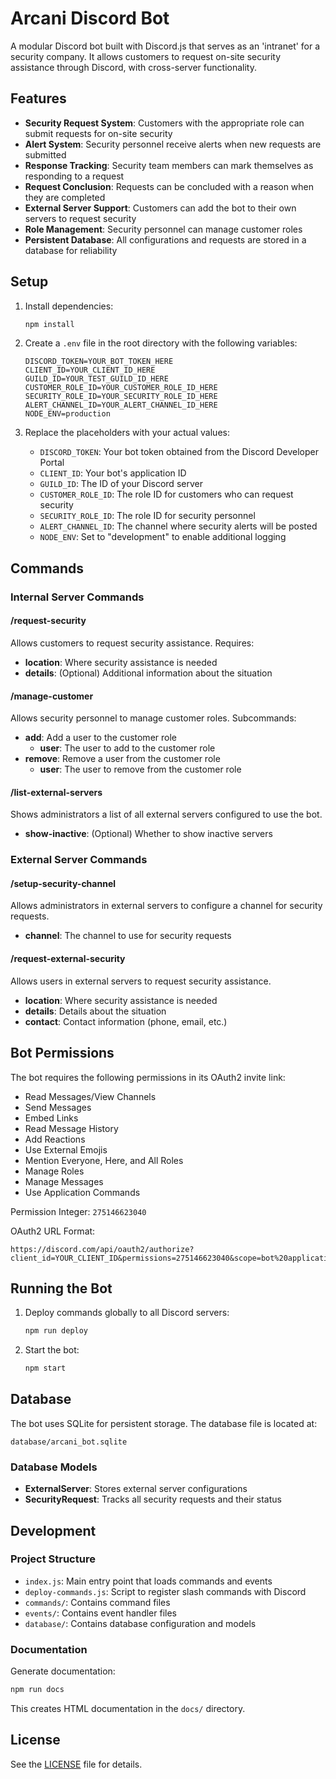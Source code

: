 # Arcani Discord Bot

A modular Discord bot built with Discord.js that serves as an 'intranet' for a security company. It allows customers to request on-site security assistance through Discord, with cross-server functionality.

## Features

- **Security Request System**: Customers with the appropriate role can submit requests for on-site security
- **Alert System**: Security personnel receive alerts when new requests are submitted
- **Response Tracking**: Security team members can mark themselves as responding to a request
- **Request Conclusion**: Requests can be concluded with a reason when they are completed
- **External Server Support**: Customers can add the bot to their own servers to request security
- **Role Management**: Security personnel can manage customer roles
- **Persistent Database**: All configurations and requests are stored in a database for reliability

## Setup

1. Install dependencies:

   ```bash
   npm install
   ```

2. Create a `.env` file in the root directory with the following variables:

   ```
   DISCORD_TOKEN=YOUR_BOT_TOKEN_HERE
   CLIENT_ID=YOUR_CLIENT_ID_HERE
   GUILD_ID=YOUR_TEST_GUILD_ID_HERE
   CUSTOMER_ROLE_ID=YOUR_CUSTOMER_ROLE_ID_HERE
   SECURITY_ROLE_ID=YOUR_SECURITY_ROLE_ID_HERE
   ALERT_CHANNEL_ID=YOUR_ALERT_CHANNEL_ID_HERE
   NODE_ENV=production
   ```

3. Replace the placeholders with your actual values:
   - `DISCORD_TOKEN`: Your bot token obtained from the Discord Developer Portal
   - `CLIENT_ID`: Your bot's application ID
   - `GUILD_ID`: The ID of your Discord server
   - `CUSTOMER_ROLE_ID`: The role ID for customers who can request security
   - `SECURITY_ROLE_ID`: The role ID for security personnel
   - `ALERT_CHANNEL_ID`: The channel where security alerts will be posted
   - `NODE_ENV`: Set to "development" to enable additional logging

## Commands

### Internal Server Commands

#### /request-security

Allows customers to request security assistance. Requires:

- **location**: Where security assistance is needed
- **details**: (Optional) Additional information about the situation

#### /manage-customer

Allows security personnel to manage customer roles. Subcommands:

- **add**: Add a user to the customer role
  - **user**: The user to add to the customer role
- **remove**: Remove a user from the customer role
  - **user**: The user to remove from the customer role

#### /list-external-servers

Shows administrators a list of all external servers configured to use the bot.

- **show-inactive**: (Optional) Whether to show inactive servers

### External Server Commands

#### /setup-security-channel

Allows administrators in external servers to configure a channel for security requests.

- **channel**: The channel to use for security requests

#### /request-external-security

Allows users in external servers to request security assistance.

- **location**: Where security assistance is needed
- **details**: Details about the situation
- **contact**: Contact information (phone, email, etc.)

## Bot Permissions

The bot requires the following permissions in its OAuth2 invite link:

- Read Messages/View Channels
- Send Messages
- Embed Links
- Read Message History
- Add Reactions
- Use External Emojis
- Mention Everyone, Here, and All Roles
- Manage Roles
- Manage Messages
- Use Application Commands

Permission Integer: `275146623040`

OAuth2 URL Format:

```
https://discord.com/api/oauth2/authorize?client_id=YOUR_CLIENT_ID&permissions=275146623040&scope=bot%20applications.commands
```

## Running the Bot

1. Deploy commands globally to all Discord servers:

   ```bash
   npm run deploy
   ```

2. Start the bot:
   ```bash
   npm start
   ```

## Database

The bot uses SQLite for persistent storage. The database file is located at:

```
database/arcani_bot.sqlite
```

### Database Models

- **ExternalServer**: Stores external server configurations
- **SecurityRequest**: Tracks all security requests and their status

## Development

### Project Structure

- `index.js`: Main entry point that loads commands and events
- `deploy-commands.js`: Script to register slash commands with Discord
- `commands/`: Contains command files
- `events/`: Contains event handler files
- `database/`: Contains database configuration and models

### Documentation

Generate documentation:

```bash
npm run docs
```

This creates HTML documentation in the `docs/` directory.

## License

See the [LICENSE](LICENSE) file for details.
